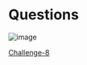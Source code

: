 
# Questions #


![image](https://github.com/Riddhiman2005/Cryptopals-Crypto-Challenges/assets/130882317/5fe67ca3-110b-4da6-9784-d71ee2967ccd)



[Challenge-8](https://cryptopals.com/sets/1/challenges/8)

